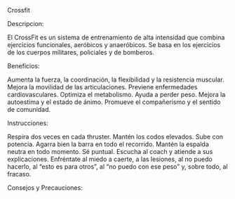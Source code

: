 Crossfit

Descripcion: 

El CrossFit es un sistema de entrenamiento de alta intensidad que combina ejercicios funcionales, aeróbicos y anaeróbicos. Se basa en los ejercicios de los cuerpos militares, policiales y de bomberos. 

Beneficios:

Aumenta la fuerza, la coordinación, la flexibilidad y la resistencia muscular.
Mejora la movilidad de las articulaciones.
Previene enfermedades cardiovasculares.
Optimiza el metabolismo.
Ayuda a perder peso.
Mejora la autoestima y el estado de ánimo.
Promueve el compañerismo y el sentido de comunidad.


Instrucciones: 

Respira dos veces en cada thruster.
Mantén los codos elevados.
Sube con potencia.
Agarra bien la barra en todo el recorrido.
Mantén la espalda neutra en todo momento.
Sé puntual.
Escucha al coach y atiende a sus explicaciones.
Enfréntate al miedo a caerte, a las lesiones, al no puedo hacerlo, al “esto es para otros”, al “no puedo con ese peso” y, sobre todo, al fracaso.


Consejos y Precauciones: 

